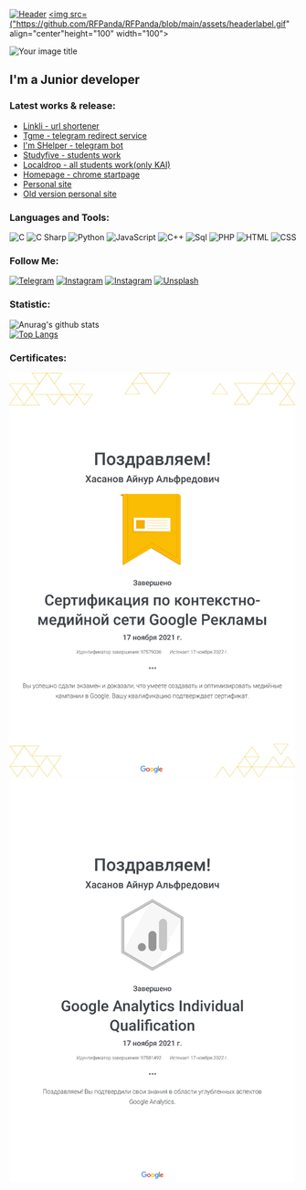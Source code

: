 [![Header](https://github.com/RFPanda/RFPanda/blob/main/assets/headerlabel.gif)](https://rfpanda.ml)
<a href="https://rfpanda.ga"> <img src=("https://github.com/RFPanda/RFPanda/blob/main/assets/headerlabel.gif" align="center"height="100" width="100"> </a>


<img src="https://github.com/RFPanda/RFPanda/blob/main/assets/headerlabel.gif" alt="Your image title" width="250"/>

## I'm a Junior developer

### Latest works & release:
- [Linkli - url shortener](https://www.linkli.ml)
- [Tgme - telegram redirect service](https://tgme.cf)
- [I'm SHelper - telegram bot](https://t.me/shelper1bot)
- [Studyfive - students work](https://studyfive.ga)
- [Localdrop - all students work(only KAI)](https://localdrop.ga)
- [Homepage - chrome startpage](https://chrohome.ga)
- [Personal site](https://rfpanda.ga)
- [Old version personal site](https://khasanov.my.id)

### Languages and Tools:
![C](https://img.shields.io/badge/-C-090909?style=for-the-badge&logo=c&logoColor=47C5FB)
![C Sharp](https://img.shields.io/badge/-CSharp-090909?style=for-the-badge&logo=c&logoColor=47C5FB)
![Python](https://img.shields.io/badge/-Python-090909?style=for-the-badge&logo=Python&logoColor=E9D54D)
![JavaScript](https://img.shields.io/badge/-JavaScript-090909?style=for-the-badge&logo=JavaScript&logoColor=E9D54D)
![C++](https://img.shields.io/badge/-C++-090909?style=for-the-badge&logo=C%2b%2b&logoColor=6296CC)
![Sql](https://img.shields.io/badge/-Sql-090909?style=for-the-badge&logo=mysql&logoColor=00648B)
![PHP](https://img.shields.io/badge/-PHP-090909?style=for-the-badge&logo=php&logoColor=00648B)
![HTML](https://img.shields.io/badge/-HTML-090909?style=for-the-badge&logo=html&logoColor=00648B)
![CSS](https://img.shields.io/badge/-CSS-090909?style=for-the-badge&logo=css&logoColor=00648B)

### Follow Me:
[![Telegram](https://img.shields.io/badge/-Telegram-090909?style=for-the-badge&logo=telegram&logoColor=27A0D9)](https://t.me/rfpanda)
[![Instagram](https://img.shields.io/badge/-Instagram-090909?style=for-the-badge&logo=instagram&logoColor=B4068E)](https://www.instagram.com/rfpanda)
[![Instagram](https://img.shields.io/badge/-Instagram-090909?style=for-the-badge&logo=instagram&logoColor=B4068E)](https://www.instagram.com/road2dope)
[![Unsplash](https://img.shields.io/badge/-Unsplash-090909?style=for-the-badge&logo=unsplash&logoColor=007BB6)](https://www.unsplash.com/rfpanda)

### Statistic:
![Anurag's github stats](https://github-readme-stats.vercel.app/api?username=rfpanda&theme=graywhite&show_icons=true)   
[![Top Langs](https://github-readme-stats.vercel.app/api/top-langs/?username=rfpanda&langs_count=8)](https://github.com/rfpanda/github-readme-stats)

### Сertificates:
<img src="https://github.com/RFPanda/RFPanda/blob/main/assets/google-sert-1.jpg" width="500"> <img src="https://github.com/RFPanda/RFPanda/blob/main/assets/google-sert-2.jpg" width="500">

